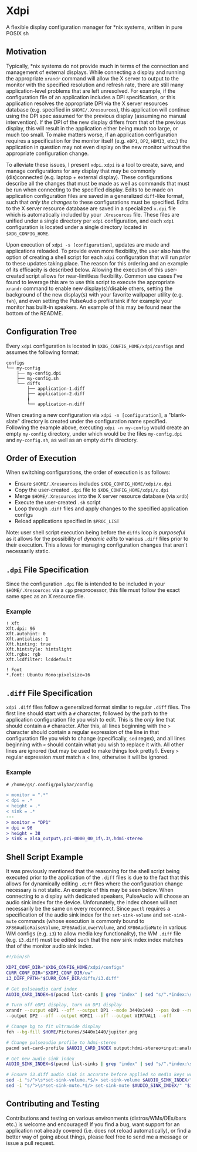 # Xdpi

A flexible display configuration manager for \*nix systems, written in pure POSIX sh

## Motivation

Typically, \*nix systems do not provide much in terms of the connection and management of external displays. While connecting a display and running the appropriate `xrandr` command will allow the X server to output to the monitor with the specified resolution and refresh rate, there are still many application-level problems that are left unresolved. For example, if the configuration file of an application includes a DPI specification, or this application resolves the appropriate DPI via the X server resources database (e.g. specified in `$HOME/.Xresources`), this application will continue using the DPI spec assumed for the previous display (assuming no manual intervention). If the DPI of the new display differs from that of the previous display, this will result in the application either being much too large, or much too small. To make matters worse, if an application configuration requires a specification for the monitor itself (e.g. `eDP1`, `DP2`, `HDMI3`, etc.) the application in question may not even display on the new monitor without the appropriate configuration change.

To alleviate these issues, I present `xdpi`. `xdpi` is a tool to create, save, and manage configurations for any display that may be commonly (dis)connected (e.g. laptop + external display). These configurations describe all the changes that must be made as well as commands that must be run when connecting to the specified display. Edits to be made on application configuration files are saved in a generalized `diff`-like format, such that <i>only the changes</i> to these configurations must be specified. Edits to the X server resource database are saved in a specialized `x.dpi` file which is automatically included by your `.Xresources` file. These files are unified under a single directory per `xdpi` configuration, and each `xdpi` configuration is located under a single directory located in `$XDG_CONFIG_HOME`.

Upon execution of `xdpi -s [configuration]`, updates are made and applications reloaded. To provide even more flexibility, the user also has the option of creating a shell script for each `xdpi` configuration that will run <i>prior</i> to these updates taking place. The reason for this ordering and an example of its efficacity is described below. Allowing the execution of this user-created script allows for near-limitless flexibility. Common use cases I've found to leverage this are to use this script to execute the appropriate `xrandr` command to enable new display(s)/disable others, setting the background of the new display(s) with your favorite wallpaper utility (e.g. `feh`), and even setting the PulseAudio profile/sink if for example your monitor has built-in speakers. An example of this may be found near the bottom of the README.

## Configuration Tree

Every `xdpi` configuration is located in `$XDG_CONFIG_HOME/xdpi/configs` and assumes the following format:

```
configs
└── my-config
    ├── my-config.dpi
    ├── my-config.sh
    └── diffs
        ├── application-1.diff
        ├── application-2.diff
        ┋
        └── application-n.diff
```

When creating a new configuration via `xdpi -n [configuration]`, a "blank-slate" directory is created under the configuration name specified. Following the example above, executing `xdpi -n my-config` would create an empty `my-config` directory, under which would be the files `my-config.dpi` and `my-config.sh`, as well as an empty `diffs` directory.

## Order of Execution

When switching configurations, the order of execution is as follows: 

- Ensure `$HOME/.Xresources` includes `$XDG_CONFIG_HOME/xdpi/x.dpi`
- Copy the user-created `.dpi` file to `$XDG_CONFIG_HOME/xdpi/x.dpi`
- Merge `$HOME/.Xresources` into the X server resource database (via `xrdb`)
- Execute the user-created `.sh` script
- Loop through `.diff` files and apply changes to the specified application configs
- Reload applications specified in `$PROC_LIST`

Note: user shell script execution being before the `diffs` loop is <i>purposeful</i> as it allows for the possibility of <i>dynamic edits</i> to various `.diff` files prior to their execution. This allows for managing configuration changes that aren't necessarily static.

## `.dpi` File Specification

Since the configuration `.dpi` file is intended to be included in your `$HOME/.Xresources` via a `cpp` preprocessor, this file must follow the exact same spec as an X resource file.

### Example

```
! Xft
Xft.dpi: 96
Xft.autohint: 0
Xft.antialias: 1
Xft.hinting: true
Xft.hintstyle: hintslight
Xft.rgba: rgb
Xft.lcdfilter: lcddefault

! Font
*.font: Ubuntu Mono:pixelsize=16
```

## `.diff` File Specification

`xdpi` `.diff` files follow a generalized format similar to regular `.diff` files. The first line should start with a `#` character, followed by the path to the application configuration file you wish to edit. This is the <i>only</i> line that should contain a `#` character. After this, all lines beginning with the `>` character should contain a regular expression of the line in that configuration file you wish to change (specifically, `sed` regex), and all lines beginning with `<` should contain what you wish to replace it with. All other lines are ignored (but may be used to make things look pretty!). Every `>` regular expression <i>must</i> match a `<` line, otherwise it will be ignored.

### Example

```diff
# /home/gs/.config/polybar/config

< monitor = ".*"
< dpi = .*
< height = .*
< sink = .*
---
> monitor = "DP1"
> dpi = 96
> height = 38
> sink = alsa_output\.pci-0000_00_1f\.3\.hdmi-stereo
```

## Shell Script Example

It was previously mentioned that the reasoning for the shell script being executed prior to the application of the `.diff` files is due to the fact that this allows for dynamically editing `.diff` files where the configuration change necessary is not static. An example of this may be seen below. When connecting to a display with dedicated speakers, PulseAudio will choose an audio sink index for the device. Unforunately, the index chosen will not necessarily be the same on every reconnect. Since `pactl` requires a specification of the audio sink index for the `set-sink-volume` and `set-sink-mute` commands (whose execution is commonly bound to `XF86AudioRaiseVolume`, `XF86AudioLowerVolume`, and `XF86AudioMute` in various WM configs (e.g. `i3`) to allow media key functionality), the WM `.diff` file (e.g. `i3.diff`) must be edited such that the new sink index index matches that of the monitor audio sink index.

```sh
#!/bin/sh

XDPI_CONF_DIR="$XDG_CONFIG_HOME/xdpi/configs"
CURR_CONF_DIR="$XDPI_CONF_DIR/uw"
i3_DIFF_PATH="$CURR_CONF_DIR/diffs/i3.diff"

# Get pulseaudio card index
AUDIO_CARD_INDEX=$(pacmd list-cards | grep "index" | sed "s/^.*index:\s*//")

# Turn off eDP1 display, turn on DP1 display
xrandr --output eDP1 --off --output DP1 --mode 3440x1440 --pos 0x0 --rotate normal
--output DP2 --off --output HDMI1 --off --output VIRTUAL1 --off

# Change bg to fit ultrawide display
feh --bg-fill $HOME/Pictures/3440x1440/jupiter.png

# Change pulseaudio profile to hdmi-stereo
pacmd set-card-profile $AUDIO_CARD_INDEX output:hdmi-stereo+input:analog-stereo

# Get new audio sink index
AUDIO_SINK_INDEX=$(pacmd list-sinks | grep "index" | sed "s/^.*index:\s*//")

# Ensure i3.diff audio sink is accurate before applied so media keys work properly
sed -i "s/^>\s*set-sink-volume.*$/> set-sink-volume $AUDIO_SINK_INDEX/" "$i3_DIFF_PATH"
sed -i "s/^>\s*set-sink-mute.*$/> set-sink-mute $AUDIO_SINK_INDEX/" "$i3_DIFF_PATH"
```

## Contributing and Testing

Contributions and testing on various environments (distros/WMs/DEs/bars etc.) is welcome and encouraged! If you find a bug, want support for an application not already covered (i.e. does not reload automatically), or find a better way of going about things, please feel free to send me a message or issue a pull request.
